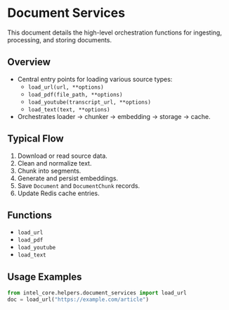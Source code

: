 # Document Services

This document details the high-level orchestration functions for ingesting, processing, and storing documents.

## Overview

- Central entry points for loading various source types:
  - `load_url(url, **options)`
  - `load_pdf(file_path, **options)`
  - `load_youtube(transcript_url, **options)`
  - `load_text(text, **options)`
- Orchestrates loader → chunker → embedding → storage → cache.

## Typical Flow

1. Download or read source data.
2. Clean and normalize text.
3. Chunk into segments.
4. Generate and persist embeddings.
5. Save `Document` and `DocumentChunk` records.
6. Update Redis cache entries.

## Functions

- `load_url`
- `load_pdf`
- `load_youtube`
- `load_text`

## Usage Examples

```python
from intel_core.helpers.document_services import load_url
doc = load_url("https://example.com/article")
```  